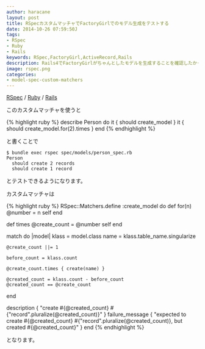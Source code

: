 ```yaml
---
author: haracane
layout: post
title: RSpecカスタムマッチャでFactoryGirlでのモデル生成をテストする
date: 2014-10-26 07:59:50J
tags:
- RSpec
- Ruby
- Rails
keywords: RSpec,FactoryGirl,ActiveRecord,Rails
description: Rails4でFactoryGirlがちゃんとしたモデルを生成することを確認したかったのでcreate_modelカスタムマッチャを作りました。
image: rspec.png
categories:
- model-spec-custom-matchers
---
```

<!-- tag_links -->
[RSpec](/tags/rspec/) / [Ruby](/tags/ruby/) / [Rails](/tags/rails/)

<!-- content -->
このカスタムマッチャを使うと

{% highlight ruby %}
describe Person do
  it { should create_model }
  it { should create_model.for(2).times }
end
{% endhighlight %}

と書くことで

    $ bundle exec rspec spec/models/person_spec.rb
    Person
      should create 2 records
      should create 1 record

とテストできるようになります。

カスタムマッチャは

{% highlight ruby %}
RSpec::Matchers.define :create_model do
  def for(n)
    @number = n
    self
  end

  def times
    @create_count = @number
    self
  end

  match do |model|
    klass = model.class
    name = klass.table_name.singularize

    @create_count ||= 1

    before_count = klass.count

    @create_count.times { create(name) }

    @created_count = klass.count - before_count
    @created_count == @create_count
  end

  description { "create #{@created_count} #{"record".pluralize(@created_count)}" }
  failure_message { "expected to create #{@created_count} #{"record".pluralize(@created_count)}, but created #{@created_count}" }
end
{% endhighlight %}

となります。
